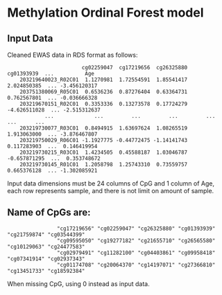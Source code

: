 # Methylation Ordinal Forest model

## Input Data
Cleaned EWAS data in RDS format as follows:
     
                            cg02259047  cg17219656  cg26325880   cg01393939  ...          Age
        203219640023_R02C01  1.1270981  1.72554591  1.85541417  2.024850385  ... -3.456120317
        203751380069_R05C01  0.6536236  0.87276404  0.63364731  0.762567801  ... -0.036666328
        203219670151_R02C01  0.3353336  0.13273578  0.17724279 -4.626511028  ... -2.515312637
                ...             ...         ...         ...         ...      ...      ...
        203219730077_R03C01  0.8494915  1.63697624  1.08265519  1.913063000  ... -3.876467807
        203219750029_R06C01 -1.1927775 -0.44772475 -1.14141743  0.117283903  ...  0.146419954
        203219730215_R03C01  1.4234505  0.45588187  1.03046787 -0.657871295  ...  0.353748672
        203219730145_R01C01  1.2058798  1.25743310  0.73559757  0.665376128  ... -1.302085921

Input data dimensions must be 24 columns of CpG and 1 column of Age, each row represents sample, and there is not limit on amount of sample.


## Name of CpGs are: 
                    "cg17219656" "cg02259047" "cg26325880" "cg01393939" "cg21759874" "cg03544399"
                    "cg09595050" "cg19277182" "cg21655710" "cg26565580" "cg10129063" "cg24477583" 
                    "cg02979491" "cg11282100" "cg04403861" "cg09958418" "cg07341914" "cg02937343"
                    "cg01174708" "cg20064370" "cg14197071" "cg27366810" "cg13451733" "cg18592384" 

When missing CpG, using 0 instead as input data.
